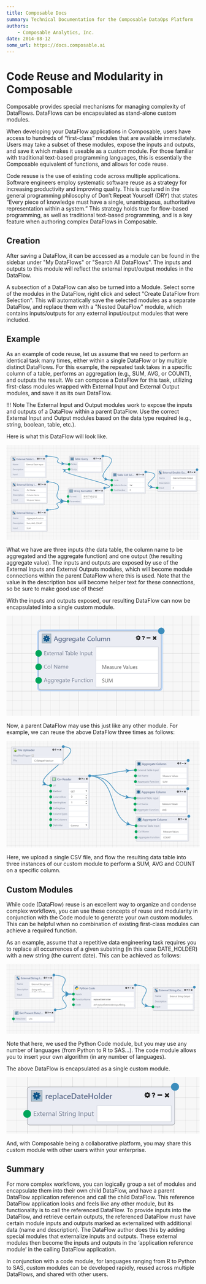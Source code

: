 ```yaml
---
title: Composable Docs
summary: Technical Documentation for the Composable DataOps Platform
authors:
    - Composable Analytics, Inc.
date: 2014-08-12
some_url: https://docs.composable.ai
---
```


# Code Reuse and Modularity in Composable

Composable provides special mechanisms for managing complexity of DataFlows. DataFlows can be encapsulated as stand-alone custom modules.

When developing your DataFlow applications in Composable, users have access to hundreds of “first-class” modules that are available immediately. Users may take a subset of these modules, expose the inputs and outputs, and save it which makes it useable as a custom module. For those familiar with traditional text-based programming languages, this is essentially the Composable equivalent of functions, and allows for code reuse.

Code resuse is the use of existing code across multiple applications. Software engineers employ systematic software reuse as a strategy for increasing productivity and improving quality. This is captured in the general programming philosophy of Don’t Repeat Yourself (DRY) that states “Every piece of knowledge must have a single, unambiguous, authoritative representation within a system.” This strategy holds true for flow-based programming, as well as traditional text-based programming, and is a key feature when authoring complex DataFlows in Composable.

## Creation

After saving a DataFlow, it can be accessed as a module can be found in the sidebar under "My DataFlows" or "Search All DataFlows". The inputs and outputs to this module will reflect the external input/output modules in the DataFlow.

A subsection of a DataFlow can also be turned into a Module. Select some of the modules in the DataFlow, right click and select "Create DataFlow from Selection". This will automatically save the selected modules as a separate DataFlow, and replace them with a "Nested DataFlow" module, which contains inputs/outputs for any external input/output modules that were included.

## Example

As an example of code reuse, let us assume that we need to perform an identical task many times, either within a single DataFlow or by multiple distinct DataFlows. For this example, the repeated task takes in a specific column of a table, performs an aggregation (e.g., SUM, AVG, or COUNT), and outputs the result. We can compose a DataFlow for this task, utilizing first-class modules wrapped with External Input and External Output modules, and save it as its own DataFlow.

!!! Note
    The External Input and Output modules work to expose the inputs and outputs of a DataFlow within a parent DataFlow. Use the correct External Input and Output modules based on the data type required (e.g., string, boolean, table, etc.).

Here is what this DataFlow will look like.

![!Code Reuse](img/03.06.Img_1.png)

What we have are three inputs (the data table, the column name to be aggregated and the aggregate function) and one output (the resulting aggregate value). The inputs and outputs are exposed by use of the External Inputs and External Outputs modules, which will become module connections within the parent DataFlow where this is used. Note that the value in the description box will become helper text for these connections, so be sure to make good use of these!

With the inputs and outputs exposed, our resulting DataFlow can now be encapsulated into a single custom module. 

![!Code Reuse New Custom Module](img/03.06.Img_2.png)

Now, a parent DataFlow may use this just like any other module. For example, we can reuse the above DataFlow three times as follows:

![!Code Reuse Using New Module](img/03.06.Img_3.png)

Here, we upload a single CSV file, and flow the resulting data table into three instances of our custom module to perform a SUM, AVG and COUNT on a specific column.

## Custom Modules

While code (DataFlow) reuse is an excellent way to organize and condense complex workflows, you can use these concepts of reuse and modularity in conjunction with the Code module to generate your own custom modules. This can be helpful when no combination of existing first-class modules can achieve a required function.

As an example, assume that a repetitive data engineering task requires you to replace all occurrences of a given substring (in this case DATE_HOLDER) with a new string (the current date). This can be achieved as follows:

![!Code Reuse Example](img/03.06.Img_4.png)

Note that here, we used the Python Code module, but you may use any number of languages (from Python to R to SAS…). The code module allows you to insert your own algorithm (in any number of languages).

The above DataFlow is encapsulated as a single custom module.

![!Code Reuse Example New Module](img/03.06.Img_5.png)

And, with Composable being a collaborative platform, you may share this custom module with other users within your enterprise.

## Summary

For more complex workflows, you can logically group a set of modules and encapsulate them into their own child DataFlow, and have a parent DataFlow application reference and call the child DataFlow. This reference DataFlow application looks and feels like any other module, but its functionality is to call the referenced DataFlow. To provide inputs into the DataFlow, and retrieve certain outputs, the referenced DataFlow must have certain module inputs and outputs marked as externalized with additional data (name and description). The DataFlow author does this by adding special modules that externalize inputs and outputs. These external modules then become the inputs and outputs in the ‘application reference module’ in the calling DataFlow application.

In conjunction with a code module, for languages ranging from R to Python to SAS, custom modules can be developed rapidly, reused across multiple DataFlows, and shared with other users.
